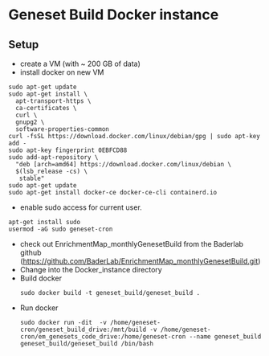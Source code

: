 # Geneset Build Docker instance

## Setup
 * create a VM (with ~ 200 GB of data)
 * install docker on new VM
 ```
 sudo apt-get update
 sudo apt-get install \
   apt-transport-https \
   ca-certificates \
   curl \
   gnupg2 \
   software-properties-common
 curl -fsSL https://download.docker.com/linux/debian/gpg | sudo apt-key add -
 sudo apt-key fingerprint 0EBFCD88
 sudo add-apt-repository \
   "deb [arch=amd64] https://download.docker.com/linux/debian \
   $(lsb_release -cs) \
    stable"
 sudo apt-get update
 sudo apt-get install docker-ce docker-ce-cli containerd.io
 ```
 * enable sudo access for current user.
 ```
 apt-get install sudo
 usermod -aG sudo geneset-cron
 ```
 * check out EnrichmentMap_monthlyGenesetBuild from the Baderlab github (https://github.com/BaderLab/EnrichmentMap_monthlyGenesetBuild.git)
 * Change into the Docker_instance directory
 * Build docker
   ```
   sudo docker build -t geneset_build/geneset_build .
   ```
 * Run docker
   ```
   sudo docker run -dit  -v /home/geneset-cron/geneset_build_drive:/mnt/build -v /home/geneset-cron/em_genesets_code_drive:/home/geneset-cron --name geneset_build geneset_build/geneset_build /bin/bash 
   ```

